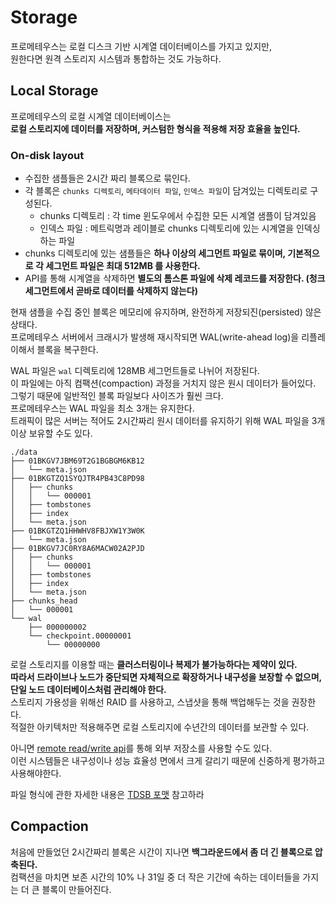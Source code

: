 # Storage

프로메테우스는 로컬 디스크 기반 시계열 데이터베이스를 가지고 있지만,      
원한다면 원격 스토리지 시스템과 통합하는 것도 가능하다.     

## Local Storage
    
프로메테우스의 로컬 시계열 데이터베이스는       
**로컬 스토리지에 데이터를 저장하며, 커스텀한 형식을 적용해 저장 효율을 높인다.**      

### On-disk layout   
            
* 수집한 샘플들은 2시간 짜리 블록으로 묶인다.       
* 각 블록은 `chunks 디렉토리`, `메타데이터 파일`, `인덱스 파일`이 담겨있는 디렉토리로 구성된다.          
    * chunks 디렉토리 : 각 time 윈도우에서 수집한 모든 시계열 샘플이 담겨있음       
    * 인덱스 파일 : 메트릭명과 레이블로 chunks 디렉토리에 있는 시계열을 인덱싱하는 파일             
* chunks 디렉토리에 있는 샘플들은 **하나 이상의 세그먼트 파일로 묶이며, 기본적으로 각 세그먼트 파일은 최대 512MB 를 사용한다.**             
* API를 통해 시계열을 삭제하면 **별도의 톰스톤 파일에 삭제 레코드를 저장한다. (청크 세그먼트에서 곧바로 데이터를 삭제하지 않는다)**          
                    
현재 샘플을 수집 중인 블록은 메모리에 유지하며, 완전하게 저장되진(persisted) 않은 상태다.              
프로메테우스 서버에서 크래시가 발생해 재시작되면 WAL(write-ahead log)을 리플레이해서 블록을 복구한다.      
   
WAL 파일은 `wal` 디렉토리에 128MB 세그먼트들로 나뉘어 저장된다.        
이 파일에는 아직 컴팩션(compaction) 과정을 거치지 않은 원시 데이터가 들어있다.    
그렇기 때문에 일반적인 블록 파일보다 사이즈가 훨씬 크다.       
프로메테우스는 WAL 파일을 최소 3개는 유지한다.    
트래픽이 많은 서버는 적어도 2시간짜리 원시 데이터를 유지하기 위해 WAL 파일을 3개 이상 보유할 수도 있다.     

```
./data
├── 01BKGV7JBM69T2G1BGBGM6KB12
│   └── meta.json
├── 01BKGTZQ1SYQJTR4PB43C8PD98
│   ├── chunks
│   │   └── 000001
│   ├── tombstones
│   ├── index
│   └── meta.json
├── 01BKGTZQ1HHWHV8FBJXW1Y3W0K
│   └── meta.json
├── 01BKGV7JC0RY8A6MACW02A2PJD
│   ├── chunks
│   │   └── 000001
│   ├── tombstones
│   ├── index
│   └── meta.json
├── chunks_head
│   └── 000001
└── wal
    ├── 000000002
    └── checkpoint.00000001
        └── 00000000
```
     
로컬 스토리지를 이용할 때는 **클러스터링이나 복제가 불가능하다는 제약이 있다.**             
**따라서 드라이브나 노드가 중단되면 자체적으로 확장하거나 내구성을 보장할 수 없으며, 단일 노드 데이터베이스처럼 관리해야 한다.**       
스토리지 가용성을 위해선 RAID 를 사용하고, 스냅샷을 통해 백업해두는 것을 권장한다.         
적절한 아키텍처만 적용해주면 로컬 스토리지에 수년간의 데이터를 보관할 수 있다.      
   
아니면 [remote read/write api](https://godekdls.github.io/Prometheus/integrations/#remote-endpoints-and-storage)를 통해 외부 저장소를 사용할 수도 있다.       
이런 시스템들은 내구성이나 성능 효율성 면에서 크게 갈리기 때문에 신중하게 평가하고 사용해야한다.  

파일 형식에 관한 자세한 내용은 [TDSB 포맷](https://github.com/prometheus/prometheus/blob/release-2.32/tsdb/docs/format/README.md) 참고하라

## Compaction
        
처음에 만들었던 2시간짜리 블록은 시간이 지나면 **백그라운드에서 좀 더 긴 블록으로 압축된다.**              
컴팩션을 마치면 보존 시간의 10% 나 31일 중 더 작은 기간에 속하는 데이터들을 가지는 더 큰 블록이 만들어진다.  
  
